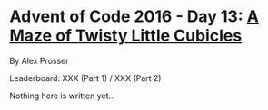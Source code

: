 # Advent of Code 2016 - Day 13: [A Maze of Twisty Little Cubicles](https://adventofcode.com/2016/day/13)
By Alex Prosser

Leaderboard: XXX (Part 1) / XXX (Part 2)

Nothing here is written yet...